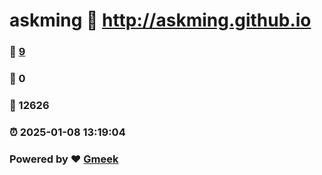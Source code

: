 # askming :link: http://askming.github.io 
### :page_facing_up: [9](http://askming.github.io/tag.html) 
### :speech_balloon: 0 
### :hibiscus: 12626 
### :alarm_clock: 2025-01-08 13:19:04 
### Powered by :heart: [Gmeek](https://github.com/Meekdai/Gmeek)
